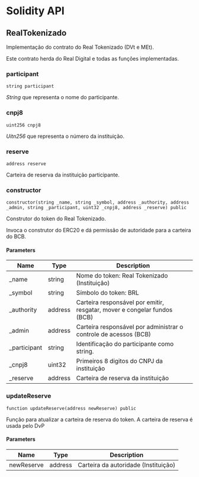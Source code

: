 # Solidity API

## RealTokenizado

Implementação do contrato do Real Tokenizado (DVt e MEt).

Este contrato herda do Real Digital e todas as funções implementadas.

### participant

```solidity
string participant
```
_String_ que representa o nome do participante.

### cnpj8

```solidity
uint256 cnpj8
```
_Uitn256_ que representa o número da instituição.

### reserve

```solidity
address reserve
```
Carteira de reserva da instituição participante.


### constructor

```solidity
constructor(string _name, string _symbol, address _authority, address _admin, string _participant, uint32 _cnpj8, address _reserve) public
```

Construtor do token do Real Tokenizado.

Invoca o construtor do ERC20 e dá permissão de autoridade para a carteira do BCB.

#### Parameters

| Name | Type | Description |
| ---- | ---- | ----------- |
| _name | string | Nome do token: Real Tokenizado (Instituiçâo) |
| _symbol | string | Símbolo do token: BRL |
| _authority | address | Carteira responsável por emitir, resgatar, mover e congelar fundos (BCB) |
| _admin | address | Carteira responsável por administrar o controle de acessos (BCB) |
| _participant | string | Identificação do participante como string. |
| _cnpj8 | uint32 | Primeiros 8 digitos do CNPJ da instituição |
| _reserve | address | Carteira de reserva da instituição |


### updateReserve

```solidity
function updateReserve(address newReserve) public
```

Função para atualizar a carteira de reserva do token. A carteira de reserva é usada pelo DvP


#### Parameters

| Name | Type | Description |
| ---- | ---- | ----------- |
| newReserve | address | Carteira da autoridade (Instituição) |

